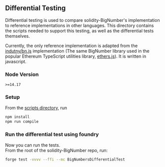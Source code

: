 ## Differential Testing
Differential testing is used to compare solidity-BigNumber's implementation to reference implementations in other languages. This directory contains the scripts needed to support this testing, as well as the differential tests themselves.

Currently, the only reference implementation is adapted from the [indutny/bn.js](https://github.com/indutny/bn.js/) implementation (The same BigNumber library used in the popular Ethereum TypeScript utilities library, [ethers.js](https://docs.ethers.io/v5/)). It is written in javascript.


### Node Version
`>=14.17`

### Setup
From the [scripts directory](./scripts/), run
```sh
npm install
npm run compile
```

### Run the differential test using foundry
Now you can run the tests.  
From the root of the solidity-BigNumber repo, run:
```sh
forge test -vvvv --ffi --mc BigNumbersDifferentialTest
```




